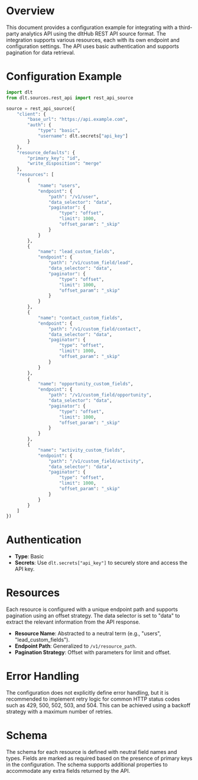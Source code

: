 # Overview

This document provides a configuration example for integrating with a third-party analytics API using the dltHub REST API source format. The integration supports various resources, each with its own endpoint and configuration settings. The API uses basic authentication and supports pagination for data retrieval.

# Configuration Example

```python
import dlt
from dlt.sources.rest_api import rest_api_source

source = rest_api_source({
    "client": {
        "base_url": "https://api.example.com",
        "auth": {
            "type": "basic",
            "username": dlt.secrets["api_key"]
        }
    },
    "resource_defaults": {
        "primary_key": "id",
        "write_disposition": "merge"
    },
    "resources": [
        {
            "name": "users",
            "endpoint": {
                "path": "/v1/user",
                "data_selector": "data",
                "paginator": {
                    "type": "offset",
                    "limit": 1000,
                    "offset_param": "_skip"
                }
            }
        },
        {
            "name": "lead_custom_fields",
            "endpoint": {
                "path": "/v1/custom_field/lead",
                "data_selector": "data",
                "paginator": {
                    "type": "offset",
                    "limit": 1000,
                    "offset_param": "_skip"
                }
            }
        },
        {
            "name": "contact_custom_fields",
            "endpoint": {
                "path": "/v1/custom_field/contact",
                "data_selector": "data",
                "paginator": {
                    "type": "offset",
                    "limit": 1000,
                    "offset_param": "_skip"
                }
            }
        },
        {
            "name": "opportunity_custom_fields",
            "endpoint": {
                "path": "/v1/custom_field/opportunity",
                "data_selector": "data",
                "paginator": {
                    "type": "offset",
                    "limit": 1000,
                    "offset_param": "_skip"
                }
            }
        },
        {
            "name": "activity_custom_fields",
            "endpoint": {
                "path": "/v1/custom_field/activity",
                "data_selector": "data",
                "paginator": {
                    "type": "offset",
                    "limit": 1000,
                    "offset_param": "_skip"
                }
            }
        }
    ]
})
```

# Authentication

- **Type**: Basic
- **Secrets**: Use `dlt.secrets["api_key"]` to securely store and access the API key.

# Resources

Each resource is configured with a unique endpoint path and supports pagination using an offset strategy. The data selector is set to "data" to extract the relevant information from the API response.

- **Resource Name**: Abstracted to a neutral term (e.g., "users", "lead_custom_fields").
- **Endpoint Path**: Generalized to `/v1/resource_path`.
- **Pagination Strategy**: Offset with parameters for limit and offset.

# Error Handling

The configuration does not explicitly define error handling, but it is recommended to implement retry logic for common HTTP status codes such as 429, 500, 502, 503, and 504. This can be achieved using a backoff strategy with a maximum number of retries.

# Schema

The schema for each resource is defined with neutral field names and types. Fields are marked as required based on the presence of primary keys in the configuration. The schema supports additional properties to accommodate any extra fields returned by the API.